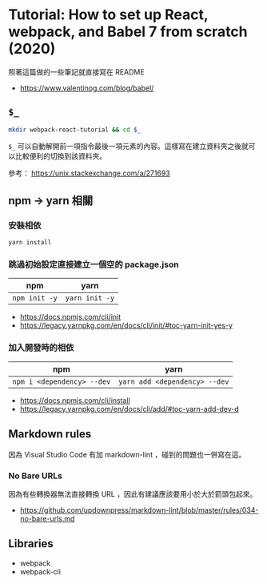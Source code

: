 # Tutorial: How to set up React, webpack, and Babel 7 from scratch (2020)

照著這篇做的一些筆記就直接寫在 README

- <https://www.valentinog.com/blog/babel/>

## `$_`

``` sh
mkdir webpack-react-tutorial && cd $_
```

`$_` 可以自動解開前一項指令最後一項元素的內容。這樣寫在建立資料夾之後就可以比較便利的切換到該資料夾。

參考： <https://unix.stackexchange.com/a/271693>

## npm -> yarn 相關

### 安裝相依

``` sh
yarn install
```

### 跳過初始設定直接建立一個空的 package.json

| npm | yarn |
|---|---|
| `npm init -y` | `yarn init -y` |

- <https://docs.npmjs.com/cli/init>
- <https://legacy.yarnpkg.com/en/docs/cli/init/#toc-yarn-init-yes-y>

### 加入開發時的相依

| npm | yarn |
|---|---|
| `npm i <dependency> --dev` | `yarn add <dependency> --dev` |

- <https://docs.npmjs.com/cli/install>
- <https://legacy.yarnpkg.com/en/docs/cli/add/#toc-yarn-add-dev-d>

## Markdown rules

因為 Visual Studio Code 有加 markdown-lint ，碰到的問題也一併寫在這。

### No Bare URLs

因為有些轉換器無法直接轉換 URL ，因此有建議應該要用小於大於箭頭包起來。

- <https://github.com/updownpress/markdown-lint/blob/master/rules/034-no-bare-urls.md>

## Libraries

- webpack
- webpack-cli
